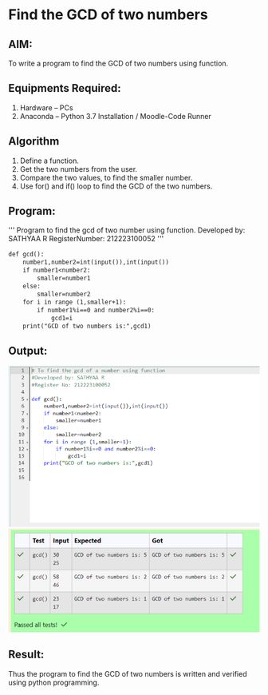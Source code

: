 # Find the GCD of two numbers

## AIM:
To write a program to find the GCD of two numbers using function.

## Equipments Required:
1. Hardware – PCs
2. Anaconda – Python 3.7 Installation / Moodle-Code Runner

## Algorithm
1. Define a function.
2. Get the two numbers from the user.
3. Compare the two values, to find the smaller number.
4. Use for() and if() loop to find the GCD of the two numbers.

## Program:

'''
Program to find the gcd of two number using function.
Developed by: SATHYAA R 
RegisterNumber: 212223100052
'''

```
def gcd():
    number1,number2=int(input()),int(input())
    if number1<number2:
        smaller=number1
    else:
        smaller=number2
    for i in range (1,smaller+1):
        if number1%i==0 and number2%i==0:
            gcd1=i
    print("GCD of two numbers is:",gcd1)
```

## Output:

![alt text](<Screenshot 2024-04-10 154929.png>)
![alt text](<Screenshot 2024-04-10 154935.png>)


## Result:
Thus the program to find the GCD of two numbers is written and verified using python programming.
